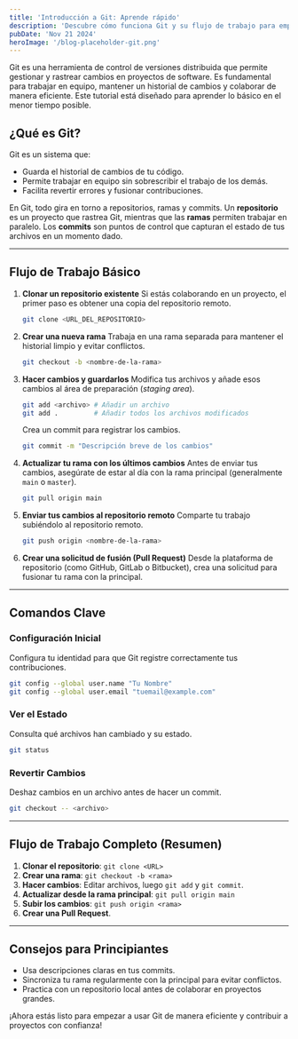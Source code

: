 ```yaml
---
title: 'Introducción a Git: Aprende rápido'
description: 'Descubre cómo funciona Git y su flujo de trabajo para empezar a colaborar de manera eficiente.'
pubDate: 'Nov 21 2024'
heroImage: '/blog-placeholder-git.png'
---
```


Git es una herramienta de control de versiones distribuida que permite gestionar y rastrear cambios en proyectos de software. Es fundamental para trabajar en equipo, mantener un historial de cambios y colaborar de manera eficiente. Este tutorial está diseñado para aprender lo básico en el menor tiempo posible.

## ¿Qué es Git?
Git es un sistema que:
- Guarda el historial de cambios de tu código.
- Permite trabajar en equipo sin sobrescribir el trabajo de los demás.
- Facilita revertir errores y fusionar contribuciones.

En Git, todo gira en torno a repositorios, ramas y commits. Un **repositorio** es un proyecto que rastrea Git, mientras que las **ramas** permiten trabajar en paralelo. Los **commits** son puntos de control que capturan el estado de tus archivos en un momento dado.

---

## Flujo de Trabajo Básico

1. **Clonar un repositorio existente**
   Si estás colaborando en un proyecto, el primer paso es obtener una copia del repositorio remoto.

   ```bash
   git clone <URL_DEL_REPOSITORIO>
   ```

2. **Crear una nueva rama**
   Trabaja en una rama separada para mantener el historial limpio y evitar conflictos.

   ```bash
   git checkout -b <nombre-de-la-rama>
   ```

3. **Hacer cambios y guardarlos**
   Modifica tus archivos y añade esos cambios al área de preparación (*staging area*).

   ```bash
   git add <archivo> # Añadir un archivo
   git add .         # Añadir todos los archivos modificados
   ```

   Crea un commit para registrar los cambios.

   ```bash
   git commit -m "Descripción breve de los cambios"
   ```

4. **Actualizar tu rama con los últimos cambios**
   Antes de enviar tus cambios, asegúrate de estar al día con la rama principal (generalmente `main` o `master`).

   ```bash
   git pull origin main
   ```

5. **Enviar tus cambios al repositorio remoto**
   Comparte tu trabajo subiéndolo al repositorio remoto.

   ```bash
   git push origin <nombre-de-la-rama>
   ```

6. **Crear una solicitud de fusión (Pull Request)**
   Desde la plataforma de repositorio (como GitHub, GitLab o Bitbucket), crea una solicitud para fusionar tu rama con la principal.

---

## Comandos Clave

### Configuración Inicial
Configura tu identidad para que Git registre correctamente tus contribuciones.

```bash
git config --global user.name "Tu Nombre"
git config --global user.email "tuemail@example.com"
```

### Ver el Estado
Consulta qué archivos han cambiado y su estado.

```bash
git status
```

### Revertir Cambios
Deshaz cambios en un archivo antes de hacer un commit.

```bash
git checkout -- <archivo>
```

---

## Flujo de Trabajo Completo (Resumen)

1. **Clonar el repositorio**: `git clone <URL>`
2. **Crear una rama**: `git checkout -b <rama>`
3. **Hacer cambios**: Editar archivos, luego `git add` y `git commit`.
4. **Actualizar desde la rama principal**: `git pull origin main`
5. **Subir los cambios**: `git push origin <rama>`
6. **Crear una Pull Request**.

---

## Consejos para Principiantes
- Usa descripciones claras en tus commits.
- Sincroniza tu rama regularmente con la principal para evitar conflictos.
- Practica con un repositorio local antes de colaborar en proyectos grandes.

¡Ahora estás listo para empezar a usar Git de manera eficiente y contribuir a proyectos con confianza!